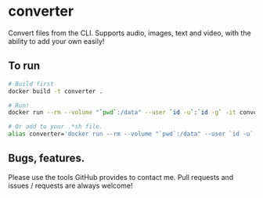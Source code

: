 # converter
Convert files from the CLI. Supports audio, images, text and video, with the ability to add your own easily!

## To run
```bash
# Build first
docker build -t converter .

# Run!
docker run --rm --volume "`pwd`:/data" --user `id -u`:`id -g` -it converter

# Or add to your .*sh file.
alias converter='docker run --rm --volume "`pwd`:/data" --user `id -u`:`id -g` -it converter'
```

## Bugs, features.
Please use the tools GitHub provides to contact me. Pull requests and issues / requests are always welcome!